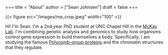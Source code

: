 +++
title = "About"
author = ["Sean Johnsen"]
draft = false
+++

{{< figure src="/images/me_crop.jpeg" width="100" >}}

Hi! I'm Sean. I'm a 2nd year PhD student at UNC Chapel Hill in the [McKay Lab](https://mckaylab.web.unc.edu). I'm combining genetic analysis and genomics to study how organisms control gene expression to build themselves a body. Specifically, I am studying the famous [Polycomb-group proteins](https://en.wikipedia.org/wiki/Polycomb-group_proteins) and the chromatin structures that they regulate.
